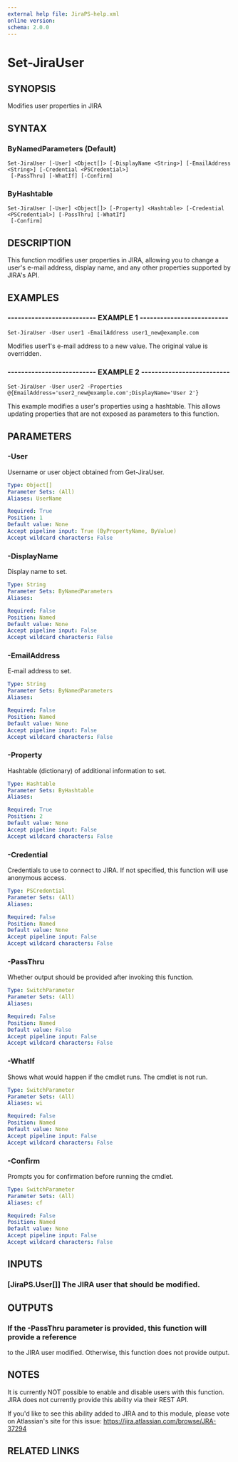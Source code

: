 ```yaml
---
external help file: JiraPS-help.xml
online version: 
schema: 2.0.0
---
```


# Set-JiraUser

## SYNOPSIS
Modifies user properties in JIRA

## SYNTAX

### ByNamedParameters (Default)
```
Set-JiraUser [-User] <Object[]> [-DisplayName <String>] [-EmailAddress <String>] [-Credential <PSCredential>]
 [-PassThru] [-WhatIf] [-Confirm]
```

### ByHashtable
```
Set-JiraUser [-User] <Object[]> [-Property] <Hashtable> [-Credential <PSCredential>] [-PassThru] [-WhatIf]
 [-Confirm]
```

## DESCRIPTION
This function modifies user properties in JIRA, allowing you to change a user's
e-mail address, display name, and any other properties supported by JIRA's API.

## EXAMPLES

### -------------------------- EXAMPLE 1 --------------------------
```
Set-JiraUser -User user1 -EmailAddress user1_new@example.com
```

Modifies user1's e-mail address to a new value. 
The original value is overridden.

### -------------------------- EXAMPLE 2 --------------------------
```
Set-JiraUser -User user2 -Properties @{EmailAddress='user2_new@example.com';DisplayName='User 2'}
```

This example modifies a user's properties using a hashtable. 
This allows updating
properties that are not exposed as parameters to this function.

## PARAMETERS

### -User
Username or user object obtained from Get-JiraUser.

```yaml
Type: Object[]
Parameter Sets: (All)
Aliases: UserName

Required: True
Position: 1
Default value: None
Accept pipeline input: True (ByPropertyName, ByValue)
Accept wildcard characters: False
```

### -DisplayName
Display name to set.

```yaml
Type: String
Parameter Sets: ByNamedParameters
Aliases: 

Required: False
Position: Named
Default value: None
Accept pipeline input: False
Accept wildcard characters: False
```

### -EmailAddress
E-mail address to set.

```yaml
Type: String
Parameter Sets: ByNamedParameters
Aliases: 

Required: False
Position: Named
Default value: None
Accept pipeline input: False
Accept wildcard characters: False
```

### -Property
Hashtable (dictionary) of additional information to set.

```yaml
Type: Hashtable
Parameter Sets: ByHashtable
Aliases: 

Required: True
Position: 2
Default value: None
Accept pipeline input: False
Accept wildcard characters: False
```

### -Credential
Credentials to use to connect to JIRA.
If not specified, this function will use anonymous access.

```yaml
Type: PSCredential
Parameter Sets: (All)
Aliases: 

Required: False
Position: Named
Default value: None
Accept pipeline input: False
Accept wildcard characters: False
```

### -PassThru
Whether output should be provided after invoking this function.

```yaml
Type: SwitchParameter
Parameter Sets: (All)
Aliases: 

Required: False
Position: Named
Default value: False
Accept pipeline input: False
Accept wildcard characters: False
```

### -WhatIf
Shows what would happen if the cmdlet runs.
The cmdlet is not run.

```yaml
Type: SwitchParameter
Parameter Sets: (All)
Aliases: wi

Required: False
Position: Named
Default value: None
Accept pipeline input: False
Accept wildcard characters: False
```

### -Confirm
Prompts you for confirmation before running the cmdlet.

```yaml
Type: SwitchParameter
Parameter Sets: (All)
Aliases: cf

Required: False
Position: Named
Default value: None
Accept pipeline input: False
Accept wildcard characters: False
```

## INPUTS

### [JiraPS.User[]] The JIRA user that should be modified.

## OUTPUTS

### If the -PassThru parameter is provided, this function will provide a reference
to the JIRA user modified.  Otherwise, this function does not provide output.

## NOTES
It is currently NOT possible to enable and disable users with this function.
JIRA
does not currently provide this ability via their REST API.

If you'd like to see this ability added to JIRA and to this module, please vote on
Atlassian's site for this issue: https://jira.atlassian.com/browse/JRA-37294

## RELATED LINKS


